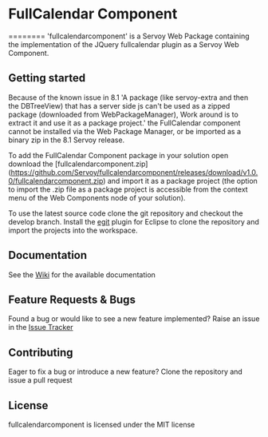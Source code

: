 # FullCalendar Component
========
'fullcalendarcomponent' is a Servoy Web Package containing the implementation of the JQuery fullcalendar plugin as a Servoy Web Component.

Getting started
-------------
Because of the known issue in 8.1 'A package (like servoy-extra and then the DBTreeView) that has a server side js can't be used as a zipped package (downloaded from WebPackageManager), Work around is to extract it and use it as a package project.'
the FullCalendar component cannot be installed via the Web Package Manager, or be imported as a binary zip in the 8.1 Servoy release.

To add the FullCalendar Component package in your solution open download the [fullcalendarcomponent.zip] (https://github.com/Servoy/fullcalendarcomponent/releases/download/v1.0.0/fullcalendarcomponent.zip) and import it as a package project 
(the option to import the .zip file as a package project is accessible from the context menu of the Web Components node of your solution).

To use the latest source code clone the git repository and checkout the develop branch. Install the [egit](http://www.eclipse.org/egit/download/) plugin for Eclipse to clone the repository and import the projects into the workspace.


Documentation
-------------
See the [Wiki](https://github.com/Servoy/fullcalendarcomponent/wiki) for the available documentation


Feature Requests & Bugs
-----------------------
Found a bug or would like to see a new feature implemented? Raise an issue in the [Issue Tracker](https://github.com/Servoy/fullcalendarcomponent/issues)


Contributing
-------------
Eager to fix a bug or introduce a new feature? Clone the repository and issue a pull request


License
-------
fullcalendarcomponent is licensed under the MIT license